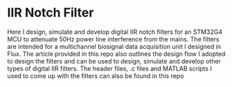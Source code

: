 # IIR Notch Filter
Here I design, simulate and develop digital IIR notch filters for an STM32G4 MCU to attenuate 50Hz power line interference from the mains. The filters are intended for a multichannel biosignal data acquisition unit I designed in Flux. The article provided in this repo also outlines the design flow I adopted to design the filters and can be used to design, simulate and develop other types of digital IIR filters. The header files, .c files and MATLAB scripts I used to come up with the filters can also be found in this repo 
